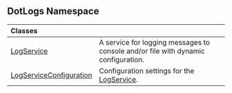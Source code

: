 ## DotLogs Namespace

| Classes | |
| :--- | :--- |
| [LogService](DotLogs.LogService.md 'DotLogs\.LogService') | A service for logging messages to console and/or file with dynamic configuration\. |
| [LogServiceConfiguration](DotLogs.LogServiceConfiguration.md 'DotLogs\.LogServiceConfiguration') | Configuration settings for the [LogService](DotLogs.LogService.md 'DotLogs\.LogService')\. |
